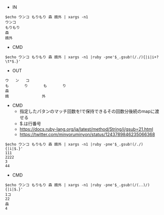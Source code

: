 - IN

```
$echo ウンコ もりもり 森 鴎外 | xargs -n1
ウンコ
もりもり
森
鴎外
```

- CMD

```
$echo ウンコ もりもり 森 鴎外 | xargs -n1 |ruby -pne'$_.gsub!(/./){|i|i+?\t*$.}'
```

- OUT

```
ウ	ン	コ	
も		り		も		り		
森			
鴎				外				
```

- CMD
  - 指定したパタンのマッチ回数を!で保持できるその回数分後続のmapに渡せる
  - $.は行番号
  - https://docs.ruby-lang.org/ja/latest/method/String/i/gsub=21.html
  - https://twitter.com/minyoruminyon/status/1243789846235066368
```
$echo ウンコ もりもり 森 鴎外 | xargs -n1 |ruby -pne'$_.gsub!(/./){|i|$.}'
111
2222
3
44
```

- CMD

```
$echo ウンコ もりもり 森 鴎外 | xargs -n1 |ruby -pne'$_.gsub!(/(..)/){|i|$.}'
1コ
22
森
4
```

